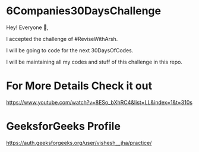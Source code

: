 # 6Companies30DaysChallenge

Hey! Everyone 👋,

I accepted the challenge of #ReviseWithArsh.

I will be going to code for the next 30DaysOfCodes.

I will be maintaining all my codes and stuff of this challenge in this repo.

# For More Details Check it out
https://www.youtube.com/watch?v=8ESo_bXhRC4&list=LL&index=1&t=310s

# GeeksforGeeks Profile
https://auth.geeksforgeeks.org/user/vishesh__jha/practice/
